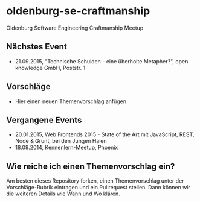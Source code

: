 # oldenburg-se-craftmanship
Oldenburg Software Engineering Craftmanship Meetup

## Nächstes Event
* 21.09.2015, "Technische Schulden - eine überholte Metapher?", open knowledge GmbH, Poststr. 1 

## Vorschläge
* Hier einen neuen Themenvorschlag anfügen

## Vergangene Events
* 20.01.2015, Web Frontends 2015 - State of the Art mit JavaScript, REST, Node & Grunt, bei den Jungen Haien
* 18.09.2014, Kennenlern-Meetup, Phoenix

## Wie reiche ich einen Themenvorschlag ein?
Am besten dieses Repository forken, einen Themenvorschlag unter der Vorschläge-Rubrik eintragen und ein Pullrequest stellen. Dann können wir die weiteren Details wie Wann und Wo klären. 
